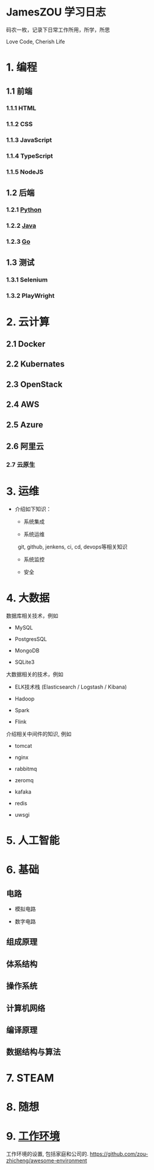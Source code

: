 # JamesZOU 学习日志

码农一枚，记录下日常工作所用，所学，所思

Love Code, Cherish Life

# 1. 编程

## 1.1 前端

### 1.1.1 HTML

### 1.1.2 CSS

### 1.1.3 JavaScript

### 1.1.4 TypeScript

### 1.1.5 NodeJS

## 1.2 后端

### 1.2.1 [Python](python/index.md)

### 1.2.2 [Java](java/index.md)

### 1.2.3 [Go](go/index.md)

## 1.3 测试

### 1.3.1 Selenium

### 1.3.2 PlayWright

# 2. 云计算

## 2.1 Docker

## 2.2 Kubernates

## 2.3 OpenStack

## 2.4 AWS

## 2.5 Azure

## 2.6 阿里云

### 2.7 云原生



# 3. 运维

- 介绍如下知识：
  
  - 系统集成
  
  - 系统运维
  
    git, github, jenkens, ci, cd, devops等相关知识
  
  - 系统监控
  
  - 安全

# 4. 大数据

数据库相关技术，例如

- MySQL

- PostgresSQL

- MongoDB

- SQLite3

大数据相关的技术，例如

- ELK技术栈 (Elasticsearch / Logstash / Kibana)

- Hadoop

- Spark

- Flink

介绍相关中间件的知识, 例如

- tomcat

- nginx

- rabbitmq

- zeromq

- kafaka

- redis

- uwsgi

# 5. 人工智能

# 6. 基础

## 电路

- 模拟电路

- 数字电路

## 组成原理

## 体系结构

## 操作系统

## 计算机网络

## 编译原理

## 数据结构与算法

# 7. STEAM

# 8. 随想

# 9. [工作环境](https://github.com/zou-zhicheng/awesome-environment)
工作环境的设置, 包括家庭和公司的. 
https://github.com/zou-zhicheng/awesome-environment   